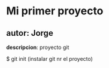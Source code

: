 # Mi primer proyecto
## autor: Jorge 
**descripcion**: proyecto git


$ git init (instalar git nr el proyecto)